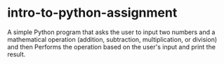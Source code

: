 # intro-to-python-assignment
A simple Python program that asks the user to input two numbers and a mathematical operation (addition, subtraction, multiplication, or division) and then Performs the operation based on the user's input and print the result.
